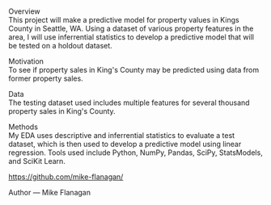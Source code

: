 # 
Overview  
This project will make a predictive model for property values in Kings County in Seattle, WA. Using a dataset of various property features in the area, I will use inferrential statistics to develop a predictive model that will be tested on a holdout dataset.

Motivation  
To see if property sales in King's County may be predicted using data from former property sales.

Data  
The testing dataset used includes multiple features for several thousand property sales in King's County.

Methods  
My EDA uses descriptive and inferrential statistics to evaluate a test dataset, which is then used to develop a predictive model using linear regression.
Tools used include Python, NumPy, Pandas, SciPy, StatsModels, and SciKit Learn.

https://github.com/mike-flanagan/ 

Author — Mike Flanagan
